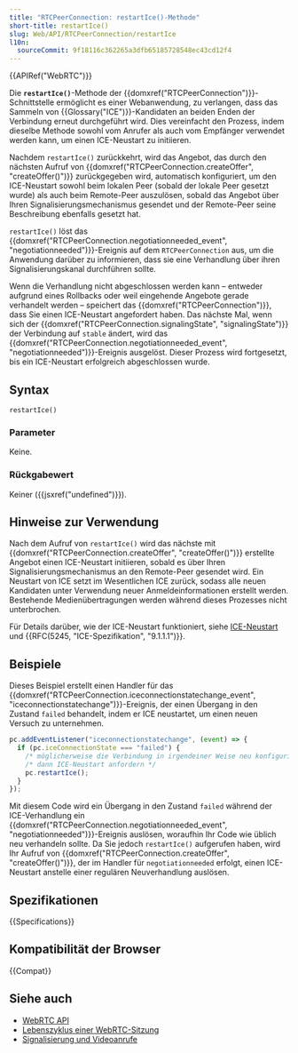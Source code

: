 ```yaml
---
title: "RTCPeerConnection: restartIce()-Methode"
short-title: restartIce()
slug: Web/API/RTCPeerConnection/restartIce
l10n:
  sourceCommit: 9f18116c362265a3dfb65185728548ec43cd12f4
---
```


{{APIRef("WebRTC")}}

Die **`restartIce()`**-Methode der {{domxref("RTCPeerConnection")}}-Schnittstelle ermöglicht es einer Webanwendung, zu verlangen, dass das Sammeln von {{Glossary("ICE")}}-Kandidaten an beiden Enden der Verbindung erneut durchgeführt wird. Dies vereinfacht den Prozess, indem dieselbe Methode sowohl vom Anrufer als auch vom Empfänger verwendet werden kann, um einen ICE-Neustart zu initiieren.

Nachdem `restartIce()` zurückkehrt, wird das Angebot, das durch den nächsten Aufruf von {{domxref("RTCPeerConnection.createOffer", "createOffer()")}} zurückgegeben wird, automatisch konfiguriert, um den ICE-Neustart sowohl beim lokalen Peer (sobald der lokale Peer gesetzt wurde) als auch beim Remote-Peer auszulösen, sobald das Angebot über Ihren Signalisierungsmechanismus gesendet und der Remote-Peer seine Beschreibung ebenfalls gesetzt hat.

`restartIce()` löst das
{{domxref("RTCPeerConnection.negotiationneeded_event", "negotiationneeded")}}-Ereignis auf dem `RTCPeerConnection` aus, um die Anwendung darüber zu informieren, dass sie eine Verhandlung über ihren Signalisierungskanal durchführen sollte.

Wenn die Verhandlung nicht abgeschlossen werden kann – entweder aufgrund eines Rollbacks oder weil eingehende Angebote gerade verhandelt werden – speichert das {{domxref("RTCPeerConnection")}}, dass Sie einen ICE-Neustart angefordert haben. Das nächste Mal, wenn sich der {{domxref("RTCPeerConnection.signalingState", "signalingState")}} der Verbindung auf `stable` ändert, wird das {{domxref("RTCPeerConnection.negotiationneeded_event", "negotiationneeded")}}-Ereignis ausgelöst. Dieser Prozess wird fortgesetzt, bis ein ICE-Neustart erfolgreich abgeschlossen wurde.

## Syntax

```js-nolint
restartIce()
```

### Parameter

Keine.

### Rückgabewert

Keiner ({{jsxref("undefined")}}).

## Hinweise zur Verwendung

Nach dem Aufruf von `restartIce()` wird das nächste mit {{domxref("RTCPeerConnection.createOffer", "createOffer()")}} erstellte Angebot einen ICE-Neustart initiieren, sobald es über Ihren Signalisierungsmechanismus an den Remote-Peer gesendet wird. Ein Neustart von ICE setzt im Wesentlichen ICE zurück, sodass alle neuen Kandidaten unter Verwendung neuer Anmeldeinformationen erstellt werden. Bestehende Medienübertragungen werden während dieses Prozesses nicht unterbrochen.

Für Details darüber, wie der ICE-Neustart funktioniert, siehe [ICE-Neustart](/de/docs/Web/API/WebRTC_API/Session_lifetime#ice_restart) und {{RFC(5245, "ICE-Spezifikation", "9.1.1.1")}}.

## Beispiele

Dieses Beispiel erstellt einen Handler für das {{domxref("RTCPeerConnection.iceconnectionstatechange_event", "iceconnectionstatechange")}}-Ereignis, der einen Übergang in den Zustand `failed` behandelt, indem er ICE neustartet, um einen neuen Versuch zu unternehmen.

```js
pc.addEventListener("iceconnectionstatechange", (event) => {
  if (pc.iceConnectionState === "failed") {
    /* möglicherweise die Verbindung in irgendeiner Weise neu konfigurieren */
    /* dann ICE-Neustart anfordern */
    pc.restartIce();
  }
});
```

Mit diesem Code wird ein Übergang in den Zustand `failed` während der ICE-Verhandlung ein {{domxref("RTCPeerConnection.negotiationneeded_event", "negotiationneeded")}}-Ereignis auslösen, woraufhin Ihr Code wie üblich neu verhandeln sollte. Da Sie jedoch `restartIce()` aufgerufen haben, wird Ihr Aufruf von {{domxref("RTCPeerConnection.createOffer", "createOffer()")}}, der im Handler für `negotiationneeded` erfolgt, einen ICE-Neustart anstelle einer regulären Neuverhandlung auslösen.

## Spezifikationen

{{Specifications}}

## Kompatibilität der Browser

{{Compat}}

## Siehe auch

- [WebRTC API](/de/docs/Web/API/WebRTC_API)
- [Lebenszyklus einer WebRTC-Sitzung](/de/docs/Web/API/WebRTC_API/Session_lifetime)
- [Signalisierung und Videoanrufe](/de/docs/Web/API/WebRTC_API/Signaling_and_video_calling)
